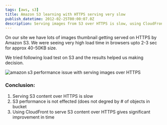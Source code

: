 ```yaml
---
tags: [aws, s3]
title: Amazon S3 learning with HTTPS serving very slow
publish_datetime: 2012-02-25T00:00:07.0Z
description: Serving images from S3 over HTTPS is slow, using CloudFront to serve S3 content over HTTPS gives significant improvement in time.
---
```


On our site we have lots of images thumbnail getting served on HTTPS by Amazon S3. We were seeing very high load time in browsers upto 2-3 sec for approx 40-50KB size.

We tried following load test on S3 and the results helped us making decision.

![amazon s3 performance issue with serving images over HTTPS](/assets/sunitblog/posts/images/amazon-s3-slow-with-https/s3-mindmap.png)


### Conclusion:

1. Serving S3 content over HTTPS is slow
2. S3 performance is not effected (does not degred by # of objects in bucket
3. Using CloudFront to serve S3 content over HTTPS gives significant improvement in time





